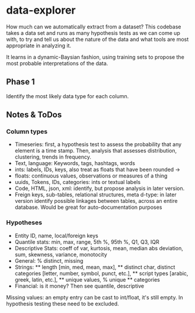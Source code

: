 # data-explorer

How much can we automatically extract from a dataset? This codebase takes a data set and runs as many hypothesis tests as we can come up with, to try and tell us about the nature of the data and what tools are most appropriate in analyzing it.

It learns in a dynamic-Baysian fashion, using training sets to propose the most probable interpretations of the data.

## Phase 1
Identify the most likely data type for each column. 

## Notes & ToDos

### Column types

* Timeseries: first, a hypothesis test to assess the probability that any element is a time stamp. Then, analysis that assesses distribution, clustering, trends in frequency.
* Text, language: Keywords, tags, hashtags, words
* ints: labels, IDs, keys, also treat as floats that have been rounded ->
* floats: continuous values, observations or measures of a thing
* uuids, Tokens, IDs, categories: ints or textual labels
* Code, HTML, json, xml: identify, but propose analysis in later version.
* Freign keys, sub-tables, relational structures, meta d-type: in later version identify possible linkages between tables, across an entire database. Would be great for auto-documentation purposes


### Hypotheses

* Entity ID, name, local/foreign keys
* Quantile stats: min, max, range, 5th %, 95th %, Q1, Q3, IQR
* Descriptive Stats: coeff of var, kurtosis, mean, median abs deviation, sum, skewness, variance, monotocity
* General: % distinct, missing
* Strings: 
** length [min, med, mean, max], 
** distinct char, distinct categories [letter, number, symbol, punct, etc.], 
** script types [arabic, greek, latin, etc.], 
** unique values, % unique
** categories
* Financial: is it money? Then see quantile, descriptive


Missing values: an empty entry can be cast to int/float, it's still empty. In hypothesis testing these need to be excluded.